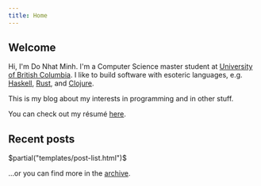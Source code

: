 ```yaml
---
title: Home
---
```


## Welcome ##

Hi, I'm Do Nhat Minh. I'm a Computer Science master student at [University of
British Columbia](http://ubc.ca). I like to build software with esoteric
languages, e.g. [Haskell](http://haskell.org), [Rust](http://rust-lang.org), and
[Clojure](http://clojure.org).

This is my blog about my interests in programming and in other stuff.

You can check out my résumé [here](/resume.pdf).

## Recent posts ##

$partial("templates/post-list.html")$

…or you can find more in the [archive](/archive.html).

